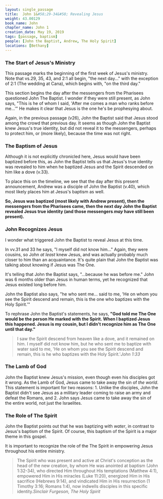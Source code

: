 ```yaml
---
layout: single_passage
title:  John 1&#58;29-34&#58; Revealing Jesus
weight: 43.00129
book_name: John
chapter_name: John 1
creation_date: May 19, 2019
tags: [passage, baptism]
people: [John the Baptist, Andrew, The Holy Spirit]
locations: [Bethany]
---
```


### The Start of Jesus's Ministry

This passage marks the beginning of the first week of Jesus's ministry.  Note that vs.29, 35, 43, and 2:1 all begin, "the next day..." with the exception of 2:1 (The wedding at Cana), which begins with, "on the third day."

This section begins the day after the messengers from the Pharisees questioned John The Baptist.  I wonder if they were still present, as John says, "This is he of whom I said, 'After me comes a man who ranks before me...'"  He makes it clear that Jesus is the one he's be prophesying about.

Again, in the previous passage (v26), John the Baptist said that Jesus stood among the crowd that previous day.  It seems as though John the Baptist knew Jesus's true identity, but did not reveal it to the messengers, perhaps to protect him, or (more likely), because the time was not right.

### The Baptism of Jesus

Although it is not explicitly chronicled here, Jesus would have been baptized before this, as John the Baptist tells us that Jesus's true identity was revealed to him when he baptized Jesus and the Spirit descended on him like a dove (v.33).

To place this on the timeline, we see that the day after this present announcement, Andrew was a disciple of John the Baptist (v.40), which most likely places him at Jesus's baptism as well.

**So, Jesus was baptized (most likely with Andrew present), then the messengers from the Pharisees came, then the next day John the Baptist revealed Jesus true identity (and those messengers _may_ have still been present).**

### John Recognizes Jesus

I wonder what triggered John the Baptist to reveal Jesus at this time.

In vv.31 and 33 he says, "I myself did not know him..."  Again, they were cousins, so John _at least_ knew Jesus, and was actually probably much closer to him than an acquaintance.  It's quite plain that John the Baptist was talking about knowing if Jesus was The One.

It's telling that John the Baptist says, "...because he was before me."  John was 6 months older than Jesus in human terms, yet he recognized that Jesus existed long before him.

John the Baptist also says, "he who sent me... said to me, 'He on whom you see the Spirit descend and remain, this is the one who baptizes with the Holy Spirit.'"

To rephrase John the Baptist's statements, he says, **"God told me The One would be the person He marked with the Spirit.  When I baptized Jesus this happened.  Jesus is my cousin, but I didn't recognize him as The One until that day."**

<blockquote>I saw the Spirit descend from heaven like a dove, and it remained on him. I myself did not know him, but he who sent me to baptize with water said to me, 'He on whom you see the Spirit descend and remain, this is he who baptizes with the Holy Spirit.'<cite>John 1:33</cite></blockquote>


### The Lamb of God

John the Baptist knew Jesus's mission, even though even his disciples got it wrong.  As the Lamb of God, Jesus came to take away the sin of _the world_.  This statement is important for two reasons: 1. Unlike the disciples, John the Baptist didn't see Jesus as a military leader coming to raise an army and defeat the Romans, and 2. John says Jesus came to take away the sin of the entire world, not just the Israelites.

### The Role of The Spirit

John the Baptist points out that he was baptizing with _water_, in contrast to Jesus's baptism of the Spirit.  Of course, this baptism of the Spirit is a major theme in this gospel.

It is important to recognize the role of the The Spirit in empowering Jesus throughout his entire ministry.

<blockquote>The Spirit who was present and active at Christ's conception as the head of the new creation, by whom He was anointed at baptism (John 1:32-34), who directed Him throughout His temptations (Matthew 4:1), empowered Him in His miracles (Luke 11:20), energized Him in His sacrifice (Hebrews 9:14), and vindicated Him in His resurrection (1 Timothy 3:16; Romans 1:4), now indwells disciples in this specific identity.<cite>Sinclair Furgeson, The Holy Spirit</cite></blockquote>